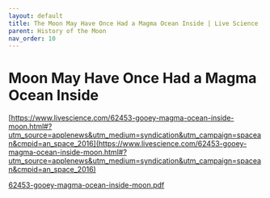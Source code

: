 ```yaml
---
layout: default
title: The Moon May Have Once Had a Magma Ocean Inside | Live Science
parent: History of the Moon
nav_order: 10
---
```

# Moon May Have Once Had a Magma Ocean Inside

[https://www.livescience.com/62453-gooey-magma-ocean-inside-moon.html#?utm_source=applenews&utm_medium=syndication&utm_campaign=spacean&cmpid=an_space_2016](https://www.livescience.com/62453-gooey-magma-ocean-inside-moon.html#?utm_source=applenews&utm_medium=syndication&utm_campaign=spacean&cmpid=an_space_2016)

[62453-gooey-magma-ocean-inside-moon.pdf](Moon%20May%20Have%20Once%20Had%20a%20Magma%20Ocean%20Inside.assets/62453-gooey-magma-ocean-inside-moon.pdf)

